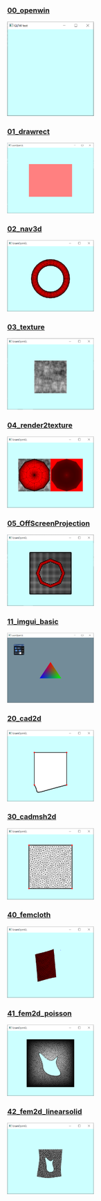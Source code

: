 
### [00_openwin](00_openwin)
<img src="00_openwin/thumbnail.png" width=200px>

### [01_drawrect](01_drawrect)
<img src="01_drawrect/thumbnail.png" width=200px>

### [02_nav3d](02_nav3d)
<img src="02_nav3d/thumbnail.png" width=200px>

### [03_texture](03_texture)
<img src="03_texture/thumbnail.png" width=200px>

### [04_render2texture](04_render2texture)
<img src="04_render2texture/thumbnail.png" width=200px>

### [05_OffScreenProjection](05_OffScreenProjection)
<img src="05_OffScreenProjection/thumbnail.png" width=200px>

### [11_imgui_basic](11_imgui_basic)
<img src="11_imgui_basic/thumbnail.png" width=200px>

### [20_cad2d](20_cad2d)
<img src="20_cad2d/thumbnail.png" width=200px>

### [30_cadmsh2d](30_cadmsh2d)
<img src="30_cadmsh2d/thumbnail.png" width=200px>

### [40_femcloth](40_femcloth)
<img src="40_femcloth/thumbnail.png" width=200px>

### [41_fem2d_poisson](41_fem2d_poisson)
<img src="41_fem2d_poisson/thumbnail.png" width=200px>

### [42_fem2d_linearsolid](42_fem2d_linearsolid)
<img src="42_fem2d_linearsolid/thumbnail.png" width=200px>

